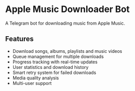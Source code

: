 # Apple Music Downloader Bot

A Telegram bot for downloading music from Apple Music.

## Features
- Download songs, albums, playlists and music videos
- Queue management for multiple downloads
- Progress tracking with real-time updates
- User statistics and download history
- Smart retry system for failed downloads
- Media quality analysis
- Multi-user support
